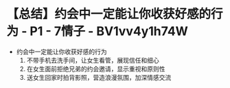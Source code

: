 # 【总结】约会中一定能让你收获好感的行为 - P1 - 7情子 - BV1vv4y1h74W

-   约会中一定能让你收获好感的行为
    1.  不带手机去洗手间，让女生看管，展现信任和细心
    2.  在女生面前拒绝兄弟的约会邀请，显示重视和原则性
    3.  送女生回家时拍背影照，营造浪漫氛围，加深情感交流